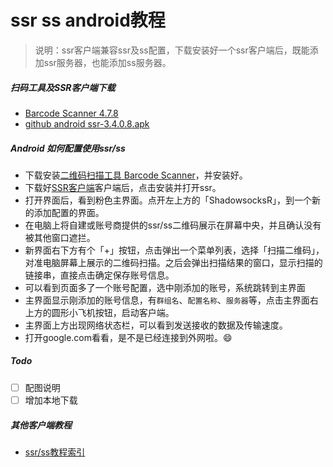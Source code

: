 # ssr ss android教程
> 说明：ssr客户端兼容ssr及ss配置，下载安装好一个ssr客户端后，既能添加ssr服务器，也能添加ss服务器。


##### 扫码工具及SSR客户端下载
 - [Barcode Scanner 4.7.8](https://github.com/zxing/zxing/releases/download/BS-4.7.8/BarcodeScanner-4.7.8.apk)
 - [github android ssr-3.4.0.8.apk](https://github.com/shadowsocksr-backup/shadowsocksr-android/releases/download/3.4.0.8/shadowsocksr-release.apk)


##### Android 如何配置使用ssr/ss
  - 下载安装[二维码扫描工具 Barcode Scanner](https://github.com/zxing/zxing/releases/download/BS-4.7.8/BarcodeScanner-4.7.8.apk)，并安装好。
  - 下载好[SSR客户端](https://github.com/shadowsocksr-backup/shadowsocksr-android/releases/download/3.4.0.8/shadowsocksr-release.apk)客户端后，点击安装并打开ssr。
  - 打开界面后，看到粉色主界面。点开左上方的「ShadowsocksR」，到一个新的添加配置的界面。
  - 在电脑上将自建或账号商提供的ssr/ss二维码展示在屏幕中央，并且确认没有被其他窗口遮拦。
  - 新界面右下方有个「+」按钮，点击弹出一个菜单列表，选择「扫描二维码」，对准电脑屏幕上展示的二维码扫描。之后会弹出扫描结果的窗口，显示扫描的链接串，直接点击确定保存账号信息。
  - 可以看到页面多了一个账号配置，选中刚添加的账号，系统跳转到主界面
  - 主界面显示刚添加的账号信息，有`群组名`、`配置名称`、`服务器`等，点击主界面右上方的圆形小飞机按钮，启动客户端。
  - 主界面上方出现网络状态栏，可以看到发送接收的数据及传输速度。
  - 打开google.com看看，是不是已经连接到外网啦。😄

  
  
  
##### Todo
 - [ ] 配图说明
 - [ ] 增加本地下载
 
##### 其他客户端教程
 - [ssr/ss教程索引](./ssr_ss_tutorial_教程.md)
